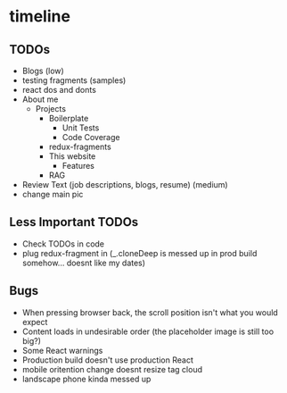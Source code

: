 # timeline

## TODOs
 * Blogs (low)
  * testing fragments   (samples)
  * react dos and donts
  * About me
    * Projects
        * Boilerplate
          * Unit Tests
          * Code Coverage
        * redux-fragments
        * This website
          * Features
        * RAG
 * Review Text (job descriptions, blogs, resume) (medium)
 * change main pic
  
## Less Important TODOs
 * Check TODOs in code
 * plug redux-fragment in (_.cloneDeep is messed up in prod build somehow... doesnt like my dates)
 
## Bugs
 * When pressing browser back, the scroll position isn't what you would expect
 * Content loads in undesirable order (the placeholder image is still too big?)
 * Some React warnings
 * Production build doesn't use production React
 * mobile oritention change doesnt resize tag cloud
 * landscape phone kinda messed up